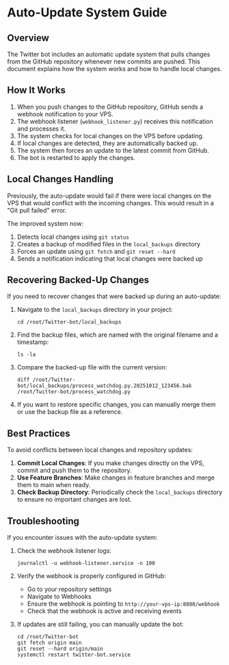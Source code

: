 # Auto-Update System Guide

## Overview

The Twitter bot includes an automatic update system that pulls changes from the GitHub repository whenever new commits are pushed. This document explains how the system works and how to handle local changes.

## How It Works

1. When you push changes to the GitHub repository, GitHub sends a webhook notification to your VPS.
2. The webhook listener (`webhook_listener.py`) receives this notification and processes it.
3. The system checks for local changes on the VPS before updating.
4. If local changes are detected, they are automatically backed up.
5. The system then forces an update to the latest commit from GitHub.
6. The bot is restarted to apply the changes.

## Local Changes Handling

Previously, the auto-update would fail if there were local changes on the VPS that would conflict with the incoming changes. This would result in a "Git pull failed" error.

The improved system now:

1. Detects local changes using `git status`
2. Creates a backup of modified files in the `local_backups` directory
3. Forces an update using `git fetch` and `git reset --hard`
4. Sends a notification indicating that local changes were backed up

## Recovering Backed-Up Changes

If you need to recover changes that were backed up during an auto-update:

1. Navigate to the `local_backups` directory in your project:
   ```
   cd /root/Twitter-bot/local_backups
   ```

2. Find the backup files, which are named with the original filename and a timestamp:
   ```
   ls -la
   ```

3. Compare the backed-up file with the current version:
   ```
   diff /root/Twitter-bot/local_backups/process_watchdog.py.20251012_123456.bak /root/Twitter-bot/process_watchdog.py
   ```

4. If you want to restore specific changes, you can manually merge them or use the backup file as a reference.

## Best Practices

To avoid conflicts between local changes and repository updates:

1. **Commit Local Changes**: If you make changes directly on the VPS, commit and push them to the repository.
2. **Use Feature Branches**: Make changes in feature branches and merge them to main when ready.
3. **Check Backup Directory**: Periodically check the `local_backups` directory to ensure no important changes are lost.

## Troubleshooting

If you encounter issues with the auto-update system:

1. Check the webhook listener logs:
   ```
   journalctl -u webhook-listener.service -n 100
   ```

2. Verify the webhook is properly configured in GitHub:
   - Go to your repository settings
   - Navigate to Webhooks
   - Ensure the webhook is pointing to `http://your-vps-ip:8080/webhook`
   - Check that the webhook is active and receiving events

3. If updates are still failing, you can manually update the bot:
   ```
   cd /root/Twitter-bot
   git fetch origin main
   git reset --hard origin/main
   systemctl restart twitter-bot.service